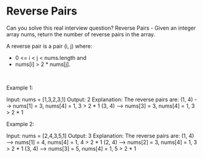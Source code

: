 # Reverse Pairs

Can you solve this real interview question? Reverse Pairs - Given an integer array nums, return the number of reverse pairs in the array.

A reverse pair is a pair (i, j) where:

 * 0 <= i < j < nums.length and
 * nums[i] > 2 * nums[j].

 

Example 1:


Input: nums = [1,3,2,3,1]
Output: 2
Explanation: The reverse pairs are:
(1, 4) --> nums[1] = 3, nums[4] = 1, 3 > 2 * 1
(3, 4) --> nums[3] = 3, nums[4] = 1, 3 > 2 * 1


Example 2:


Input: nums = [2,4,3,5,1]
Output: 3
Explanation: The reverse pairs are:
(1, 4) --> nums[1] = 4, nums[4] = 1, 4 > 2 * 1
(2, 4) --> nums[2] = 3, nums[4] = 1, 3 > 2 * 1
(3, 4) --> nums[3] = 5, nums[4] = 1, 5 > 2 * 1